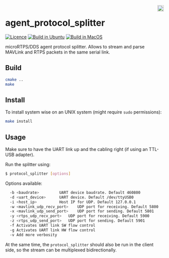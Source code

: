 <img align="right" height="20" src="https://auterion.com/wp-content/uploads/2020/05/auterion_logo_default_sunrise.svg">

# agent_protocol_splitter
[![Licence](https://img.shields.io/github/license/Auterion/agent_protocol_splitter)](https://github.com/Auterion/agent_protocol_splitter/blob/master/LICENSE)
[![Build in Ubuntu](https://github.com/Auterion/agent_protocol_splitter/workflows/Build%20in%20Ubuntu/badge.svg?branch=master)](https://github.com/Auterion/agent_protocol_splitter/actions?query=workflow%3A%22Build+in+Ubuntu%22)
[![Build in MacOS](https://github.com/Auterion/agent_protocol_splitter/workflows/Build%20in%20MacOS/badge.svg?branch=master)](https://github.com/Auterion/agent_protocol_splitter/actions?query=workflow%3A%22Build+in+MacOS%22)

microRTPS/DDS agent protocol splitter. Allows to stream and parse MAVLink and RTPS packets in the same serial link.

## Build

```sh
cmake ..
make
```

## Install

To install system wise on an UNIX system (might require `sudo` permissions):

```sh
make install
```

## Usage

Make sure to have the UART link up and the cabling right (if using an TTL-USB adapter).

Run the splitter using:

```sh
$ protocol_splitter [options]
```

Options available:

```sh
  -b <baudrate>			UART device baudrate. Default 460800
  -d <uart_device>		UART device. Default /dev/ttyUSB0
  -i <host_ip>			Host IP for UDP. Default 127.0.0.1
  -w <mavlink_udp_recv_port>	UDP port for receiving. Default 5800
  -x <mavlink_udp_send_port>	UDP port for sending. Default 5801
  -y <rtps_udp_recv_port>	UDP port for receiving. Default 5900
  -z <rtps_udp_send_port>	UDP port for sending. Default 5901
  -f Activates UART link SW flow control
  -g Activates UART link HW flow control
  -v Add more verbosity
```

At the same time, the `protocol_splitter` should also be run in the client side, so the stream can be multiplexed bidirectionally.
